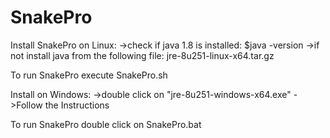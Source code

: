 # SnakePro
Install SnakePro on Linux:
->check if java 1.8 is installed:
$java -version
->if not install java from the following file:
jre-8u251-linux-x64.tar.gz

To run SnakePro execute SnakePro.sh

Install on Windows:
->double click on "jre-8u251-windows-x64.exe"
->Follow the Instructions

To run SnakePro double click on SnakePro.bat

